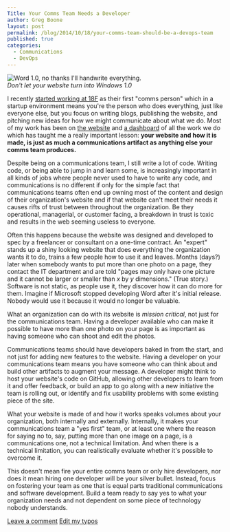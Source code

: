 ```yaml
---
Title: Your Comms Team Needs a Developer
author: Greg Boone
layout: post
permalink: /blog/2014/10/18/your-comms-team-should-be-a-devops-team
published: true
categories:
  - Communications
  - DevOps
---
```

![Word 1.0, no thanks I'll handwrite everything.](http://archive.wired.com/images/article/full/2008/11/ms_630px.jpg)
<br>_Don't let your website turn into Windows 1.0_

I recently [started working at 18F](2014-09-05-18f-hacking-bureaucracy) as their first "comms person" which in a startup environment means you're the person who does everything, just like everyone else, but you focus on writing blogs, publishing the website, and pitching new ideas for how we might communicate about what we do. Most of my work has been on [the website](https://github.com/18f/18f.gsa.gov) and [a dashboard](https://github.com/18f/dashboard) of all the work we do which has taught me a really important lesson: __your website and how it is made, is just as much a communications artifact as anything else your comms team produces.__

Despite being on a communications team, I still write a lot of code. Writing code, or being able to jump in and learn some, is increasingly important in all kinds of jobs where people never used to have to write any code, and communications is no different if only for the simple fact that communications teams often end up owning most of the content and design of their organization's website and if that website can't meet their needs it causes rifts of trust between throughout the organization. Be they operational, managerial, or customer facing, a breakdown in trust is toxic and results in the web seeming useless to everyone.

Often this happens because the website was designed and developed to spec by a freelancer or consultant on a one-time contract. An "expert" stands up a shiny looking website that does everything the organization wants it to do, trains a few people how to use it and leaves. Months (days?) later when somebody wants to put more than one photo on a page, they contact the IT department and are told "pages may only have one picture and it cannot be larger or smaller than _x_ by _y_ dimensions." (True story.) Software is not static, as people use it, they discover how it can do more for them. Imagine if Microsoft stopped developing Word after it's initial release. Nobody would use it because it would no longer be valuable.

What an organization can do with its website is _mission critical_, not just
for the communications team. Having a developer available who can make it
possible to have more than one photo on your page is as important as having
someone who can shoot and edit the photos.

Communications teams should have developers baked in from the start, and not
just for adding new features to the website. Having a developer on your
communications team means you have someone who can think about and build
other artifacts to augment your message. A developer might think to host
your website's code on GitHub, allowing other developers to learn from it
and offer feedback, or build an app to go along with a new initiative the
team is rolling out, or identify and fix usability problems with some
existing piece of the site.  

What your website is made of and how it works speaks volumes about your organization, both internally and externally. Internally, it makes your communications team a "yes first" team, or at least one where the reason for saying no to, say, putting more than one image on a page, is a communications one, not a technical limitation. And when there is a technical limitation, you can realistically evaluate whether it's possible to overcome it.

This doesn't mean fire your entire comms team or only hire developers, nor does it mean hiring one developer will be your silver bullet. Instead, focus on fostering your team as one that is equal parts traditional communications and software development. Build a team ready to say yes to what your organization needs and not dependent on some piece of technology nobody understands.

[Leave a comment](https://github.com/gboone/gboone.github.io/issues/new/)
[Edit my typos](https://github.com/gboone/gboone.github.io/pulls/new/)
